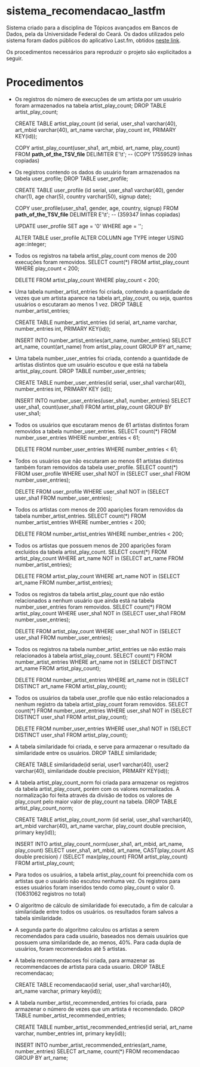 # sistema_recomendacao_lastfm
Sistema criado para a disciplina de Tópicos avançados em Bancos de Dados, pela da Universidade Federal do Ceará.
Os dados utilizados pelo sistema foram dados públicos do aplicativo Last.fm, obtidos [neste link](http://www.dtic.upf.edu/~ocelma/MusicRecommendationDataset/index.html).

Os procedimentos necessários para reproduzir o projeto são explicitados a seguir.

# Procedimentos

- Os registros do número de execuções de um artista por um usuário foram armazenados na tabela artist_play_count;
	DROP TABLE artist_play_count;

	CREATE TABLE artist_play_count (id serial, user_sha1 varchar(40), art_mbid varchar(40), art_name varchar, play_count int, PRIMARY KEY(id));

	COPY artist_play_count(user_sha1, art_mbid, art_name, play_count) FROM **path_of_the_TSV_file** DELIMITER E'\t';
	-- (COPY 17559529 linhas copiadas)
  
- Os registros contendo os dados do usuário foram armazenados na tabela user_profile;
	DROP TABLE user_profile;

	CREATE TABLE user_profile (id serial, user_sha1 varchar(40), gender char(1), age char(5), country varchar(50), signup date);

	COPY user_profile(user_sha1, gender, age, country, signup) FROM **path_of_the_TSV_file** DELIMITER E'\t';
	-- (359347 linhas copiadas)

	UPDATE user_profile SET age = '0' WHERE age = '';	

	ALTER TABLE user_profile ALTER COLUMN age TYPE integer USING age::integer;

- Todos os registros na tabela artist_play_count com menos de 200 execuções foram removidos.
	SELECT count(*) FROM artist_play_count WHERE play_count < 200;

	DELETE FROM artist_play_count WHERE play_count < 200;	

- Uma tabela number_artist_entries foi criada, contendo a quantidade de vezes que um artista aparece na tabela art_play_count, ou seja, quantos usuários o escutaram ao menos 1 vez.
	DROP TABLE number_artist_entries;

	CREATE TABLE number_artist_entries (id serial, art_name varchar, number_entries int, PRIMARY KEY(id));

	INSERT INTO number_artist_entries(art_name, number_entries) SELECT art_name, count(art_name) from artist_play_count GROUP BY art_name;

- Uma tabela number_user_entries foi criada, contendo a quantidade de artistas distintos que um usuário escutou e que está na tabela artist_play_count.
	DROP TABLE number_user_entries;

	CREATE TABLE number_user_entries(id serial, user_sha1 varchar(40), number_entries int, PRIMARY KEY (id));

	INSERT INTO number_user_entries(user_sha1, number_entries) SELECT user_sha1, count(user_sha1) FROM artist_play_count GROUP BY user_sha1;

- Todos os usuários que escutaram menos de 61 artistas distintos foram removidos a tabela number_user_entries.
	SELECT count(*) FROM number_user_entries WHERE number_entries < 61;

	DELETE FROM number_user_entries WHERE number_entries < 61;

- Todos os usuários que não escutaram ao menos 61 artistas distintos também foram removidos da tabela user_profile.
	SELECT count(*) FROM user_profile WHERE user_sha1 NOT in (SELECT user_sha1 FROM number_user_entries);

	DELETE FROM user_profile WHERE user_sha1 NOT in (SELECT user_sha1 FROM number_user_entries);

- Todos os artistas com menos de 200 aparições foram removidos da tabela number_artist_entries.
	SELECT count(*) FROM number_artist_entries WHERE number_entries < 200;

	DELETE FROM number_artist_entries WHERE number_entries < 200;

- Todos os artistas que possuem menos de 200 aparições foram excluídos da tabela artist_play_count.
	SELECT count(*) FROM artist_play_count WHERE art_name NOT in (SELECT art_name FROM number_artist_entries);

	DELETE FROM artist_play_count WHERE art_name NOT in (SELECT art_name FROM number_artist_entries);

-  Todos os registros da tabela artist_play_count que não estão relacionados a nenhum usuário que ainda está na tabela number_user_entries foram removidos.
	SELECT count(*) FROM artist_play_count WHERE user_sha1 NOT in (SELECT user_sha1 FROM number_user_entries);

	DELETE FROM artist_play_count WHERE user_sha1 NOT in (SELECT user_sha1 FROM number_user_entries);

- Todos os registros na tabela number_artist_entries ue não estão mais relacionados à tabela artist_play_count.
	SELECT count(*) FROM number_artist_entries WHERE art_name not in (SELECT DISTINCT art_name FROM artist_play_count);

	DELETE FROM number_artist_entries WHERE art_name not in (SELECT DISTINCT art_name FROM artist_play_count);

- Todos os usuários da tabela user_profile que não estão relacionados a nenhum registro da tabela artist_play_count foram removidos.
	SELECT count(*) FROM number_user_entries WHERE user_sha1 NOT in (SELECT DISTINCT user_sha1 FROM artist_play_count);

	DELETE FROM number_user_entries WHERE user_sha1 NOT in (SELECT DISTINCT user_sha1 FROM artist_play_count);

- A tabela similaridade foi criada, e serve para armazenar o resultado da similaridade entre os usuários.
	DROP TABLE similaridade;

	CREATE TABLE similaridade(id serial, user1 varchar(40), user2 varchar(40), similaridade double precision, PRIMARY KEY(id));

- A tabela artist_play_count_norm foi criada para armazenar os registros da tabela artist_play_count, porém com os valores normalizados. A normalização foi feita através da divisão de todos os valores de play_count pelo maior valor de play_count na tabela. 
	DROP TABLE artist_play_count_norm;

	CREATE TABLE artist_play_count_norm (id serial, user_sha1 varchar(40), art_mbid varchar(40), art_name varchar, play_count double precision, primary key(id));

	INSERT INTO artist_play_count_norm(user_sha1, art_mbid, art_name, play_count) SELECT user_sha1, art_mbid, art_name, CAST(play_count AS double precision) / (SELECT max(play_count) FROM artist_play_count) FROM artist_play_count;

- Para todos os usuários, a tabela artist_play_count foi preenchida com os artistas que o usuário não escutou nenhuma vez. Os registros para esses usuários foram inseridos tendo como play_count o valor 0. (10631062 registros no total)

- O algoritmo de cálculo de similaridade foi executado, a fim de calcular a similaridade entre todos os usuários. os resultados foram salvos a tabela similaridade.

- A segunda parte do algoritmo calculou os artistas a serem recomendados para cada usuário, baseados nos demais usuários que possuem uma similaridade de, ao menos, 40%.
  Para cada dupla de usuários, foram recomendados até 5 artistas.

- A tabela recommendacoes foi criada, para armazenar as recommendacoes de artista para cada usuario.
	DROP TABLE recomendacao;

	CREATE TABLE recomendacao(id serial, user_sha1 varchar(40), art_name varchar, primary key(id));

- A tabela number_artist_recommended_entries foi criada, para armazenar o número de vezes que um artista é recomendado.
	DROP TABLE number_artist_recommended_entries;

	CREATE TABLE number_artist_recommended_entries(id serial, art_name varchar, number_entries int, primary key(id));

	INSERT INTO number_artist_recommended_entries(art_name, number_entries) SELECT art_name, count(*) FROM recomendacao GROUP BY art_name;
